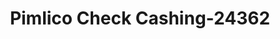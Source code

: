 ---
f_zip-code: 21133
f_state-code: MD
title: Pimlico Check Cashing-24362
f_phone: 410-542-1966
f_city-only: Randallstown
f_address: 8700 Liberty Road Randallstown
f_location-unique-id: '24362'
slug: pimlico-check-cashing-24362
updated-on: '2024-05-30T13:46:58.046Z'
created-on: '2024-05-30T13:36:59.803Z'
published-on: '2024-05-30T13:54:32.469Z'
f_city-state: cms/city/randallstown-md.md
f_company: cms/company/pimlico-check-cashing.md
f_state: cms/state/maryland.md
layout: '[payday-loan].html'
tags: payday-loan
---